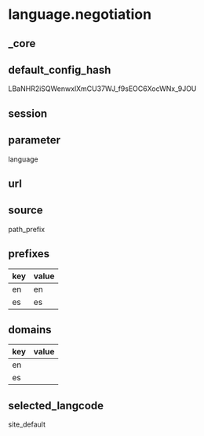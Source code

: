 # language.negotiation

## _core

## default_config_hash
LBaNHR2iSQWenwxlXmCU37WJ_f9sEOC6XocWNx_9JOU

## session

## parameter
language

## url

## source
path_prefix

## prefixes
|key|value|
|-|-|
|en|en|
|es|es|


## domains
|key|value|
|-|-|
|en||
|es||


## selected_langcode
site_default
